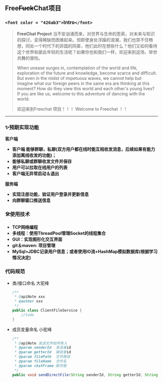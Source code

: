 ## Free~~Fuck~~Chat项目

### `<font color = "426ab3">`Intro`</font>`

> **FreeChat Project**
> 当不安汹涌而来，对世界与生命的思索，对未来与知识的探讨，变得稀缺而困难起来。但即使身处浮躁的浪潮，我们也禁不住畅想，同处一个时代下的异国的同辈，他们此时在想些什么？他们又如何看待这个世界和彼此年轻的生活呢？如果你也和我们一样，欢迎来到这场，举世共舞的冒险。
>
> When unease surges in, contemplation of the world and life, exploration of the future and knowledge, become scarce and difficult. But even in the midst of impetuous waves, we cannot help but imagine what our foreign peers in the same era are thinking at this moment? How do they view this world and each other's young lives? If you are like us, welcome to this adventure of dancing with the world.
>
> 欢迎来到Freechat 项目！！！
> Welcome to Freechat ！！

---

### ✨预期实现功能

**客户端**

* **客户端 能够群聊，私聊(双方用户都在线时能互相收发消息，后续如果有能力添加离线收发的功能)；**
* **能够私聊或群聊收发文件并保存**
* **用户可以拉取在线用户的列表**
* **客户端无异常启动＆退出**

**服务端**

* **实现注册功能，验证用户登录并更新信息**
* **向群聊窗口推送信息**

### 🛠️使用技术

* **TCP网络编程**
* **多线程：使用ThreadPool管理Socket的线程集合**
* **GUI：实现图形化交互界面**
* **git＆maven: 项目管理**
* **MySql+JDBC记录用户信息；或者使用IO流+HashMap模拟数据库(根据学习情况决定)**

### 代码规范

* 类/接口命名 大驼峰

  ```java
  /**
   * @apiNote xxx
   * @author xxx
   */
  public class ClientFileService {
      //todo
  }
  ```

* 成员变量命名 小驼峰

  ```java
  /**
   * @apiNote 发送文件给所有人
   * @param senderId  发送者id
   * @param getterId  接收者id
   * @param filePath  文件路径
   * @param fileName  文件名
   * @param chatFrame 聊天框
   */
  public void sendDirectFile(String senderId, String getterId, String filePath, String fileName,ChatFrame chatFrame)
  ```
